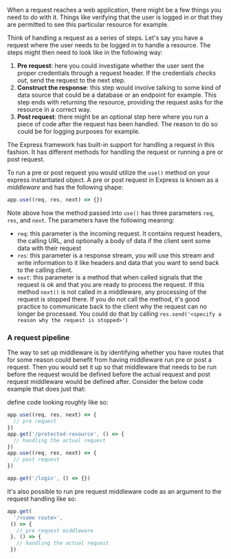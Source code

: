 When a request reaches a web application, there might be a few things you need to do with it. Things like verifying that the user is logged in or that they are permitted to see this particular resource for example. 

Think of handling a request as a series of steps. Let's say you have a request where the user needs to be logged in to handle a resource. The steps might then need to look like in the following way:

1. **Pre request**: here you could investigate whether the user sent the proper credentials through a request header. If the credentials *checks out*, send the request to the next step.
1. **Construct the response**: this step would involve talking to some kind of data source that could be a database or an endpoint for example. This step ends with returning the resource, providing the request asks for the resource in a correct way.
1. **Post request**: there might be an optional step here where you run a piece of code after the request has been handled. The reason to do so could be for logging purposes for example.

The Express framework has built-in support for handling a request in this fashion. It has different methods for handling the request or running a pre or post request.  

To run a pre or post request you would utilize the `use()` method on your express instantiated object. A pre or post request in Express is known as a *middleware* and has the following shape:

```javascript
app.use((req, res, next) => {})
```

Note above how the method passed into `use()` has three parameters `req`, `res`, and `next`. The parameters have the following meaning:

- `req`: this parameter is the incoming request. It contains request headers, the calling URL, and optionally a body of data if the client sent some data with their request
- `res`: this parameter is a response stream, you will use this stream and write information to it like headers and data that you want to send back to the calling client.
- `next`: this parameter is a method that when called signals that the request is ok and that you are ready to process the request. If this method `next()` is not called in a middleware, any processing of the request is stopped there. If you do not call the method, it's good practice to communicate back to the client why the request can no longer be processed. You could do that by calling `res.send('<specify a reason why the request is stopped>')`

### A request pipeline

The way to set up middleware is by identifying whether you have routes that for some reason could benefit from having middleware run pre or post a request. Then you would set it up so that middleware that needs to be run before the request would be defined before the actual request and post request middleware would be defined after. Consider the below code example that does just that:  

define code looking roughly like so:

```javascript
app.use((req, res, next) => {
  // pre request
})
app.get('/protected-resource', () => {
  // handling the actual request
})
app.use((req, res, next) => {
  // post request
})

app.get('/login', () => {})
```

It's also possible to run pre request middleware code as an argument to the request handling like so:

```javascript
app.get(
  '/<some route>',
 () => {
   // pre request middleware
 }, () => {
   // handling the actual request
 })
```
